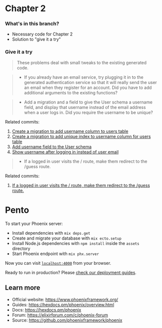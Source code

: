 # Chapter 2

### What's in this branch?

- Necessary code for Chapter 2
- Solution to "give it a try"

### Give it a try

> These problems deal with small tweaks to the existing generated code.

> - If you already have an email service, try plugging it in to the generated authentication service so that it will really send the user an email when they register for an account. Did you have to add additional arguments to the existing functions?


> - Add a migration and a field to give the User schema a username field, and display that username instead of the email address when a user logs in. Did you require the username to be unique?

Related commits: 
1. [Create a migration to add username column to users table](https://github.com/andreyuhai/programming-phoenix-liveview/commit/62fc1e0e152bfb36d96c5758283deb034629ca28)
2. [Create a migration to add unique index to username column for users table](https://github.com/andreyuhai/programming-phoenix-liveview/commit/62fc1e0e152bfb36d96c5758283deb034629ca28)
3. [Add username field to the User schema](https://github.com/andreyuhai/programming-phoenix-liveview/commit/ff6b5a5c98b7513b4ca0d77da62631213e02ba01)
4. [Show username after logging in instead of user email](https://github.com/andreyuhai/programming-phoenix-liveview/commit/602e4f658130bae41aa61b97f7d606f5e5503d57)


> - If a logged in user visits the / route, make them redirect to the /guess route.

Related commits: 
1. [If a logged in user visits the / route, make them redirect to the /guess route.](https://github.com/andreyuhai/programming-phoenix-liveview/commit/68a142f4bd93a11182157d8ba8298ef79747f01e) 

# Pento

To start your Phoenix server:

  * Install dependencies with `mix deps.get`
  * Create and migrate your database with `mix ecto.setup`
  * Install Node.js dependencies with `npm install` inside the `assets` directory
  * Start Phoenix endpoint with `mix phx.server`

Now you can visit [`localhost:4000`](http://localhost:4000) from your browser.

Ready to run in production? Please [check our deployment guides](https://hexdocs.pm/phoenix/deployment.html).

## Learn more

  * Official website: https://www.phoenixframework.org/
  * Guides: https://hexdocs.pm/phoenix/overview.html
  * Docs: https://hexdocs.pm/phoenix
  * Forum: https://elixirforum.com/c/phoenix-forum
  * Source: https://github.com/phoenixframework/phoenix

